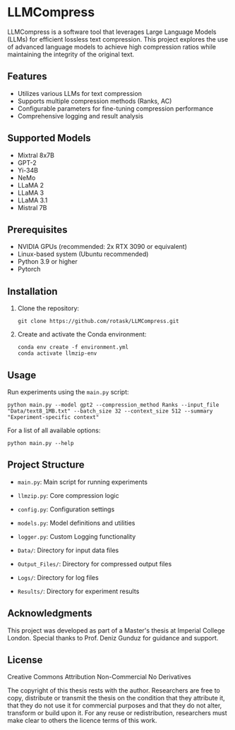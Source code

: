 # LLMCompress

LLMCompress is a software tool that leverages Large Language Models (LLMs) for efficient lossless text compression. This project explores the use of advanced language models to achieve high compression ratios while maintaining the integrity of the original text.

## Features

- Utilizes various LLMs for text compression
- Supports multiple compression methods (Ranks, AC)
- Configurable parameters for fine-tuning compression performance
- Comprehensive logging and result analysis

## Supported Models

- Mixtral 8x7B
- GPT-2
- Yi-34B
- NeMo
- LLaMA 2
- LLaMA 3
- LLaMA 3.1
- Mistral 7B

## Prerequisites

- NVIDIA GPUs (recommended: 2x RTX 3090 or equivalent)
- Linux-based system (Ubuntu recommended)
- Python 3.9 or higher
- Pytorch

## Installation

1. Clone the repository:
   ```
   git clone https://github.com/rotask/LLMCompress.git
   
   ```

2. Create and activate the Conda environment:
   ```
   conda env create -f environment.yml
   conda activate llmzip-env
   ```

## Usage

Run experiments using the `main.py` script:

```
python main.py --model gpt2 --compression_method Ranks --input_file "Data/text8_1MB.txt" --batch_size 32 --context_size 512 --summary "Experiment-specific context"
```

For a list of all available options:

```
python main.py --help
```

## Project Structure

- `main.py`: Main script for running experiments
- `llmzip.py`: Core compression logic
- `config.py`: Configuration settings
- `models.py`: Model definitions and utilities
- `logger.py`: Custom Logging functionality

- `Data/`: Directory for input data files
- `Output_Files/`: Directory for compressed output files
- `Logs/`: Directory for log files
- `Results/`: Directory for experiment results

## Acknowledgments

This project was developed as part of a Master's thesis at Imperial College London.
Special thanks to Prof. Deniz Gunduz for guidance and support.

## License

Creative Commons Attribution Non-Commercial No Derivatives

The copyright of this thesis rests with the author. Researchers are free to copy, distribute or transmit the thesis on the condition that they attribute it, that they do not use it for commercial purposes and that they do not alter, transform or build upon it. For any reuse or redistribution, researchers must make clear to others the licence terms of this work.

